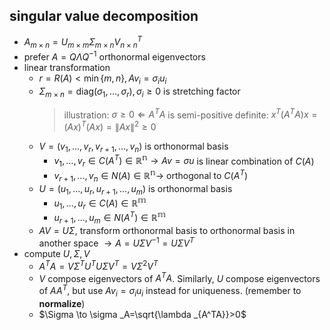 ## singular value decomposition
- $A_{m\times n}=U_{m\times m}\Sigma _{m\times n}V_{n\times n}^T$
- prefer $A=Q\Lambda Q^{-1}$ orthonormal eigenvectors
- linear transformation
    - $r=R(A)<\min{\{m,n\}}, Av_i=\sigma _iu_i$
    - $\Sigma _{m\times n}=\mathrm{diag}(\sigma _1,\dots ,\sigma _r),\sigma _i\ge 0$ is stretching factor
        > illustration: $\sigma \ge 0\Leftarrow A^TA$ is semi-positive definite: $x^T(A^TA)x=(Ax)^T(Ax)=\| Ax\|^2\ge 0$
    - $V=(v_1,\dots ,v_r,v_{r+1},\dots ,v_n)$ is orthonormal basis
        - $v_1,\dots ,v_r\in C(A^T)\in \mathbb{R^n}\to Av=\sigma u$ is linear combination of $C(A)$
        - $v_{r+1},\dots ,v_n\in N(A)\in \mathbb{R^n}\to$ orthogonal to $C(A^T)$
    - $U=(u_1,\dots ,u_r,u_{r+1},\dots ,u_m)$ is orthonormal basis
        - $u_1,\dots ,u_r\in C(A)\in \mathbb{R^m}$
        - $u_{r+1},\dots ,u_m\in N(A^T)\in \mathbb{R^m}$
    - $AV=U\Sigma$, transform orthonormal basis to orthonormal basis in another space $\to A=U\Sigma V^{-1}=U\Sigma V^T$
- compute $U,\Sigma ,V$
    - $A^TA=V\Sigma ^TU^TU\Sigma V^T=V\Sigma ^2V^T$
    - $V$ compose eigenvectors of $A^TA$. Similarly, $U$ compose eigenvectors of $AA^T$, but use $Av_i=\sigma _iu_i$ instead for uniqueness. (remember to **normalize**)
    - $\Sigma \to \sigma _A=\sqrt{\lambda _{A^TA}}>0$

